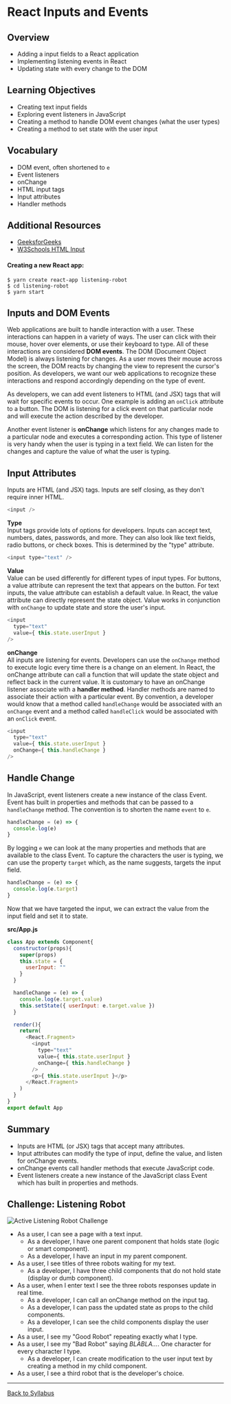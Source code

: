 # React Inputs and Events

## Overview
- Adding a input fields to a React application
- Implementing listening events in React
- Updating state with every change to the DOM

## Learning Objectives
- Creating text input fields
- Exploring event listeners in JavaScript
- Creating a method to handle DOM event changes (what the user types)
- Creating a method to set state with the user input

## Vocabulary
- DOM event, often shortened to `e`
- Event listeners
- onChange
- HTML input tags
- Input attributes
- Handler methods

## Additional Resources
- [ GeeksforGeeks ](https://www.geeksforgeeks.org/javascript-events/)
- [ W3Schools HTML Input ](https://www.w3schools.com/tags/tag_input.asp)

#### Creating a new React app:
```
$ yarn create react-app listening-robot
$ cd listening-robot
$ yarn start
```

## Inputs and DOM Events
Web applications are built to handle interaction with a user. These interactions can happen in a variety of ways. The user can click with their mouse, hover over elements, or use their keyboard to type. All of these interactions are considered **DOM events**. The DOM (Document Object Model) is always listening for changes. As a user moves their mouse across the screen, the DOM reacts by changing the view to represent the cursor's position. As developers, we want our web applications to recognize these interactions and respond accordingly depending on the type of event.

As developers, we can add event listeners to HTML (and JSX) tags that will wait for specific events to occur. One example is adding an `onClick` attribute to a button. The DOM is listening for a click event on that particular node and will execute the action described by the developer.

Another event listener is **onChange** which listens for any changes made to a particular node and executes a corresponding action. This type of listener is very handy when the user is typing in a text field. We can listen for the changes and capture the value of what the user is typing.

## Input Attributes
Inputs are HTML (and JSX) tags. Inputs are self closing, as they don't require inner HTML.

```javascript
<input />
```

**Type**  
Input tags provide lots of options for developers. Inputs can accept text, numbers, dates, passwords, and more. They can also look like text fields, radio buttons, or check boxes. This is determined by the "type" attribute.

```javascript
<input type="text" />
```

**Value**  
Value can be used differently for different types of input types. For buttons, a value attribute can represent the text that appears on the button. For text inputs, the value attribute can establish a default value. In React, the value attribute can directly represent the state object. Value works in conjunction with `onChange` to update state and store the user's input.

```javascript
<input
  type="text"
  value={ this.state.userInput }
/>
```

**onChange**  
All inputs are listening for events. Developers can use the `onChange` method to execute logic every time there is a change on an element. In React, the onChange attribute can call a function that will update the state object and reflect back in the current value. It is customary to have an onChange listener associate with a **handler method**. Handler methods are named to associate their action with a particular event. By convention, a developer would know that a method called `handleChange` would be associated with an `onChange` event and a method called `handleClick` would be associated with an `onClick` event.

```javascript
<input
  type="text"
  value={ this.state.userInput }
  onChange={ this.handleChange }
/>
```

## Handle Change
In JavaScript, event listeners create a new instance of the class Event. Event has built in properties and methods that can be passed to a `handleChange` method. The convention is to shorten the name `event` to `e`.

```javascript
handleChange = (e) => {
  console.log(e)
}
```

By logging `e` we can look at the many properties and methods that are available to the class Event. To capture the characters the user is typing, we can use the property `target` which, as the name suggests, targets the input field.

```javascript
handleChange = (e) => {
  console.log(e.target)
}
```

Now that we have targeted the input, we can extract the value from the input field and set it to state.

**src/App.js**
```javascript
class App extends Component{
  constructor(props){
    super(props)
    this.state = {
      userInput: ""
    }
  }

  handleChange = (e) => {
    console.log(e.target.value)
    this.setState({ userInput: e.target.value })
  }

  render(){
    return(
      <React.Fragment>
        <input
          type="text"
          value={ this.state.userInput }
          onChange={ this.handleChange }
        />
        <p>{ this.state.userInput }</p>
      </React.Fragment>
    )
  }
}
export default App
```

## Summary
- Inputs are HTML (or JSX) tags that accept many attributes.
- Input attributes can modify the type of input, define the value, and listen for onChange events.
- onChange events call handler methods that execute JavaScript code.
- Event listeners create a new instance of the JavaScript class Event which has built in properties and methods.

## Challenge: Listening Robot
![Active Listening Robot Challenge](./assets/robot_active_listening.png)
- As a user, I can see a page with a text input.
  - As a developer, I have one parent component that holds state (logic or smart component).
  - As a developer, I have an input in my parent component.
- As a user, I see titles of three robots waiting for my text.
  - As a developer, I have three child components that do not hold state (display or dumb component).
- As a user, when I enter text I see the three robots responses update in real time.
  - As a developer, I can call an onChange method on the input tag.
  - As a developer, I can pass the updated state as props to the child components.
  - As a developer, I can see the child components display the user input.
- As a user, I see my "Good Robot" repeating exactly what I type.
- As a user, I see my "Bad Robot" saying *BLABLA...*. One character for every character I type.
  - As a developer, I can create modification to the user input text by creating a method in my child component.
- As a user, I see a third robot that is the developer's choice.

---
[Back to Syllabus](../README.md#unit-two-introduction-to-react)
